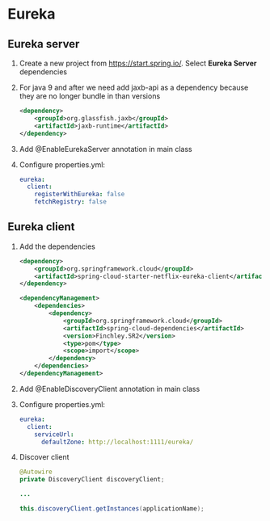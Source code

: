 # Eureka

## Eureka server

1. Create a new project from https://start.spring.io/. Select **Eureka Server** dependencies

1. For java 9 and after we need add jaxb-api as a dependency because they are no longer bundle in than versions
	```xml
	<dependency>
		<groupId>org.glassfish.jaxb</groupId>
		<artifactId>jaxb-runtime</artifactId>
	</dependency>
	 ```
1. Add @EnableEurekaServer annotation in main class

1. Configure properties.yml:

	```yml
	eureka:
	  client:
	    registerWithEureka: false
	    fetchRegistry: false
	```

## Eureka client

1. Add the dependencies
	```xml
	<dependency>
		<groupId>org.springframework.cloud</groupId>
		<artifactId>spring-cloud-starter-netflix-eureka-client</artifactId>
	</dependency>

	<dependencyManagement>
		<dependencies>
			<dependency>
				<groupId>org.springframework.cloud</groupId>
				<artifactId>spring-cloud-dependencies</artifactId>
				<version>Finchley.SR2</version>
				<type>pom</type>
				<scope>import</scope>
			</dependency>
		</dependencies>
	</dependencyManagement>
	```
1. Add @EnableDiscoveryClient annotation in main class

1. Configure properties.yml:

	```yml
	eureka:
	  client:
	    serviceUrl:
	      defaultZone: http://localhost:1111/eureka/
	```
1. Discover client
	```java
	@Autowire
	private DiscoveryClient discoveryClient;
	
	...
	
	this.discoveryClient.getInstances(applicationName);
	```
